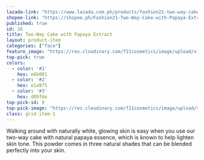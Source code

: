 ```yaml
---
lazada-link: "https://www.lazada.com.ph/products/fashion21-two-way-cake-w-papaya-extract-i257582182-s354286171.html?spm=a2o4l.seller.list.10.6f7a6cc9ZyV9kI&mp=1"
shopee-link: "https://shopee.ph/Fashion21-Two-Way-Cake-with-Papaya-Extract-i.26222223.826193915"
published: true
id: 10
title: Two-Way Cake with Papaya Extract
layout: product-item
categories: ["face"]
feature_image: "https://res.cloudinary.com/f21cosmetics/image/upload/v1492507395/twc-papaya.jpg"
top-pick: true
colors:
  - color: '#1'
    hex: e6b081
  - color: '#2'
    hex: e1a975
  - color: '#3'
    hex: d89f6e
top-pick-id: 9
top-pick-image: "https://res.cloudinary.com/f21cosmetics/image/upload/v1513242643/tp-papaya.jpg"
class: grid-item-1
---
```

Walking around with naturally white, glowing skin is easy when you use our two-way cake with natural papaya essence, which is known to help lighten skin tone. This powder comes in three natural shades that can be blended perfectly into your skin.
